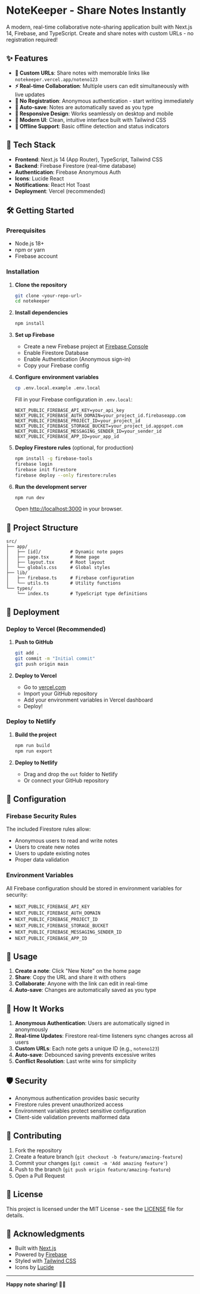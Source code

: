 # NoteKeeper - Share Notes Instantly

A modern, real-time collaborative note-sharing application built with Next.js 14, Firebase, and TypeScript. Create and share notes with custom URLs - no registration required!

## ✨ Features

- **🔗 Custom URLs**: Share notes with memorable links like `notekeeper.vercel.app/noteno123`
- **⚡ Real-time Collaboration**: Multiple users can edit simultaneously with live updates
- **🚫 No Registration**: Anonymous authentication - start writing immediately
- **💾 Auto-save**: Notes are automatically saved as you type
- **📱 Responsive Design**: Works seamlessly on desktop and mobile
- **🎨 Modern UI**: Clean, intuitive interface built with Tailwind CSS
- **🔄 Offline Support**: Basic offline detection and status indicators

## 🚀 Tech Stack

- **Frontend**: Next.js 14 (App Router), TypeScript, Tailwind CSS
- **Backend**: Firebase Firestore (real-time database)
- **Authentication**: Firebase Anonymous Auth
- **Icons**: Lucide React
- **Notifications**: React Hot Toast
- **Deployment**: Vercel (recommended)

## 🛠️ Getting Started

### Prerequisites

- Node.js 18+ 
- npm or yarn
- Firebase account

### Installation

1. **Clone the repository**
   ```bash
   git clone <your-repo-url>
   cd notekeeper
   ```

2. **Install dependencies**
   ```bash
   npm install
   ```

3. **Set up Firebase**
   - Create a new Firebase project at [Firebase Console](https://console.firebase.google.com)
   - Enable Firestore Database
   - Enable Authentication (Anonymous sign-in)
   - Copy your Firebase config

4. **Configure environment variables**
   ```bash
   cp .env.local.example .env.local
   ```
   
   Fill in your Firebase configuration in `.env.local`:
   ```env
   NEXT_PUBLIC_FIREBASE_API_KEY=your_api_key
   NEXT_PUBLIC_FIREBASE_AUTH_DOMAIN=your_project_id.firebaseapp.com
   NEXT_PUBLIC_FIREBASE_PROJECT_ID=your_project_id
   NEXT_PUBLIC_FIREBASE_STORAGE_BUCKET=your_project_id.appspot.com
   NEXT_PUBLIC_FIREBASE_MESSAGING_SENDER_ID=your_sender_id
   NEXT_PUBLIC_FIREBASE_APP_ID=your_app_id
   ```

5. **Deploy Firestore rules** (optional, for production)
   ```bash
   npm install -g firebase-tools
   firebase login
   firebase init firestore
   firebase deploy --only firestore:rules
   ```

6. **Run the development server**
   ```bash
   npm run dev
   ```

   Open [http://localhost:3000](http://localhost:3000) in your browser.

## 📁 Project Structure

```
src/
├── app/
│   ├── [id]/           # Dynamic note pages
│   ├── page.tsx        # Home page
│   ├── layout.tsx      # Root layout
│   └── globals.css     # Global styles
├── lib/
│   ├── firebase.ts     # Firebase configuration
│   └── utils.ts        # Utility functions
└── types/
    └── index.ts        # TypeScript type definitions
```

## 🚀 Deployment

### Deploy to Vercel (Recommended)

1. **Push to GitHub**
   ```bash
   git add .
   git commit -m "Initial commit"
   git push origin main
   ```

2. **Deploy to Vercel**
   - Go to [vercel.com](https://vercel.com)
   - Import your GitHub repository
   - Add your environment variables in Vercel dashboard
   - Deploy!

### Deploy to Netlify

1. **Build the project**
   ```bash
   npm run build
   npm run export
   ```

2. **Deploy to Netlify**
   - Drag and drop the `out` folder to Netlify
   - Or connect your GitHub repository

## 🔧 Configuration

### Firebase Security Rules

The included Firestore rules allow:
- Anonymous users to read and write notes
- Users to create new notes
- Users to update existing notes
- Proper data validation

### Environment Variables

All Firebase configuration should be stored in environment variables for security:

- `NEXT_PUBLIC_FIREBASE_API_KEY`
- `NEXT_PUBLIC_FIREBASE_AUTH_DOMAIN`
- `NEXT_PUBLIC_FIREBASE_PROJECT_ID`
- `NEXT_PUBLIC_FIREBASE_STORAGE_BUCKET`
- `NEXT_PUBLIC_FIREBASE_MESSAGING_SENDER_ID`
- `NEXT_PUBLIC_FIREBASE_APP_ID`

## 📝 Usage

1. **Create a note**: Click "New Note" on the home page
2. **Share**: Copy the URL and share it with others
3. **Collaborate**: Anyone with the link can edit in real-time
4. **Auto-save**: Changes are automatically saved as you type

## 🔄 How It Works

1. **Anonymous Authentication**: Users are automatically signed in anonymously
2. **Real-time Updates**: Firestore real-time listeners sync changes across all users
3. **Custom URLs**: Each note gets a unique ID (e.g., `noteno123`)
4. **Auto-save**: Debounced saving prevents excessive writes
5. **Conflict Resolution**: Last write wins for simplicity

## 🛡️ Security

- Anonymous authentication provides basic security
- Firestore rules prevent unauthorized access
- Environment variables protect sensitive configuration
- Client-side validation prevents malformed data

## 🤝 Contributing

1. Fork the repository
2. Create a feature branch (`git checkout -b feature/amazing-feature`)
3. Commit your changes (`git commit -m 'Add amazing feature'`)
4. Push to the branch (`git push origin feature/amazing-feature`)
5. Open a Pull Request

## 📄 License

This project is licensed under the MIT License - see the [LICENSE](LICENSE) file for details.

## 🙏 Acknowledgments

- Built with [Next.js](https://nextjs.org/)
- Powered by [Firebase](https://firebase.google.com/)
- Styled with [Tailwind CSS](https://tailwindcss.com/)
- Icons by [Lucide](https://lucide.dev/)

---

**Happy note sharing! 📝✨**
